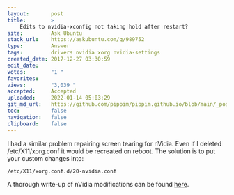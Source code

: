 ```yaml
---
layout:       post
title:        >
    Edits to nvidia-xconfig not taking hold after restart?
site:         Ask Ubuntu
stack_url:    https://askubuntu.com/q/989752
type:         Answer
tags:         drivers nvidia xorg nvidia-settings
created_date: 2017-12-27 03:30:59
edit_date:    
votes:        "1 "
favorites:    
views:        "3,039 "
accepted:     Accepted
uploaded:     2022-01-14 05:03:29
git_md_url:   https://github.com/pippim/pippim.github.io/blob/main/_posts/2017/2017-12-27-Edits-to-nvidia-xconfig-not-taking-hold-after-restart^.md
toc:          false
navigation:   false
clipboard:    false
---
```


I had a similar problem repairing screen tearing for nVidia. Even if I deleted /etc/X11/xorg.conf it would be recreated on reboot. The solution is to put your custom changes into:

``` 
/etc/X11/xorg.conf.d/20-nvidia.conf

```

A thorough write-up of nVidia modifications can be found [here][1].


  [1]: https://wiki.archlinux.org/index.php/NVIDIA/Troubleshooting
